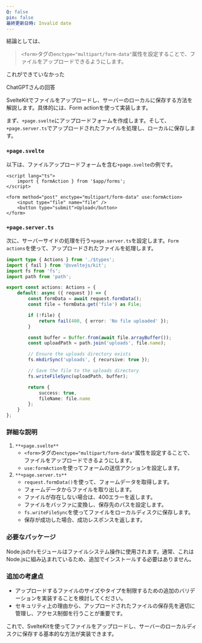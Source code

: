 ```yaml
---
Q: false
pin: false
最終更新日時: Invalid date
---
```

  

結論としては、

> `<form>`タグの`enctype="multipart/form-data"`属性を設定することで、ファイルをアップロードできるようにします。

これができていなかった

  

ChatGPTさんの回答

  

SvelteKitでファイルをアップロードし、サーバーのローカルに保存する方法を解説します。具体的には、Form actionを使って実装します。

まず、`+page.svelte`にアップロードフォームを作成します。そして、`+page.server.ts`でアップロードされたファイルを処理し、ローカルに保存します。

### `+page.svelte`

以下は、ファイルアップロードフォームを含む`+page.svelte`の例です。

```Plain
<script lang="ts">
    import { formAction } from '$app/forms';
</script>

<form method="post" enctype="multipart/form-data" use:formAction>
    <input type="file" name="file" />
    <button type="submit">Upload</button>
</form>
```

### `+page.server.ts`

次に、サーバーサイドの処理を行う`+page.server.ts`を設定します。`Form actions`を使って、アップロードされたファイルを処理します。

```TypeScript
import type { Actions } from './$types';
import { fail } from '@sveltejs/kit';
import fs from 'fs';
import path from 'path';

export const actions: Actions = {
    default: async ({ request }) => {
        const formData = await request.formData();
        const file = formData.get('file') as File;

        if (!file) {
            return fail(400, { error: 'No file uploaded' });
        }

        const buffer = Buffer.from(await file.arrayBuffer());
        const uploadPath = path.join('uploads', file.name);

        // Ensure the uploads directory exists
        fs.mkdirSync('uploads', { recursive: true });

        // Save the file to the uploads directory
        fs.writeFileSync(uploadPath, buffer);

        return {
            success: true,
            fileName: file.name
        };
    }
};
```

### 詳細な説明

1. `**+page.svelte**`
    - `<form>`タグの`enctype="multipart/form-data"`属性を設定することで、ファイルをアップロードできるようにします。
    - `use:formAction`を使ってフォームの送信アクションを設定します。
2. `**+page.server.ts**`
    - `request.formData()`を使って、フォームデータを取得します。
    - フォームデータからファイルを取り出します。
    - ファイルが存在しない場合は、400エラーを返します。
    - ファイルをバッファに変換し、保存先のパスを設定します。
    - `fs.writeFileSync`を使ってファイルをローカルディスクに保存します。
    - 保存が成功した場合、成功レスポンスを返します。

### 必要なパッケージ

Node.jsの`fs`モジュールはファイルシステム操作に使用されます。通常、これはNode.jsに組み込まれているため、追加でインストールする必要はありません。

### 追加の考慮点

- アップロードするファイルのサイズやタイプを制限するための追加のバリデーションを実装することを検討してください。
- セキュリティ上の理由から、アップロードされたファイルの保存先を適切に管理し、アクセス制御を行うことが重要です。

これで、SvelteKitを使ってファイルをアップロードし、サーバーのローカルディスクに保存する基本的な方法が実装できます。